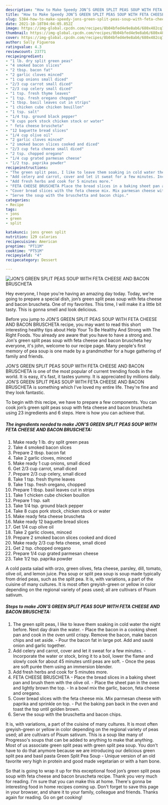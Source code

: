 ```yaml
---
description: "How to Make Speedy JON’S GREEN SPLIT PEAS SOUP WITH FETA CHEESE AND BACON BRUSCHETA"
title: "How to Make Speedy JON’S GREEN SPLIT PEAS SOUP WITH FETA CHEESE AND BACON BRUSCHETA"
slug: 5384-how-to-make-speedy-jons-green-split-peas-soup-with-feta-cheese-and-bacon-bruscheta
date: 2021-10-18T04:04:05.852Z
image: https://img-global.cpcdn.com/recipes/8b04bfed4e9e8ab6/680x482cq70/jons-green-split-peas-soup-with-feta-cheese-and-bacon-bruscheta-recipe-main-photo.jpg
thumbnail: https://img-global.cpcdn.com/recipes/8b04bfed4e9e8ab6/680x482cq70/jons-green-split-peas-soup-with-feta-cheese-and-bacon-bruscheta-recipe-main-photo.jpg
cover: https://img-global.cpcdn.com/recipes/8b04bfed4e9e8ab6/680x482cq70/jons-green-split-peas-soup-with-feta-cheese-and-bacon-bruscheta-recipe-main-photo.jpg
author: Sally Figueroa
ratingvalue: 4.3
reviewcount: 23771
recipeingredient:
- "1 lb. dry split green peas"
- "4 smoked bacon slices"
- "2 tbsp. bacon fat"
- "2 garlic cloves minced"
- "1 cup onions small diced"
- "2/3 cup carrot small diced"
- "2/3 cup celery small diced"
- "1 tsp. fresh thyme leaves"
- "1 tsp. fresh oregano chopped"
- "1 tbsp. basil leaves cut in strips"
- "1 chicken cube chicken bouillon"
- "1 tsp. salt"
- "1/4 tsp. ground black pepper"
- "8 cups pork stock chicken stock or water"
- " feta cheese bruscheta"
- "12 baguette bread slices"
- "1/4 cup olive oil"
- "2 garlic cloves minced"
- "2 smoked bacon slices cooked and diced"
- "2/3 cup feta cheese small diced"
- "2 tsp. chopped oregano"
- "1/4 cup grated parmesan cheese"
- "1/2 tsp. paprika powder"
recipeinstructions:
- "The green split peas, I like to leave them soaking in cold water the night before. Next day drain the water. Place the bacon in a cooking sheet pan and cook in the oven until crispy. Remove the bacon, make bacon chips and set aside. Pour the bacon fat in large pot. Add and sauté onion and garlic together."
- "Add celery and carrot, cover and let it sweat for a few minutes. Incorporate the water or stock, bring it to a boil, lower the flame and slowly cook for about 45 minutes until peas are soft.  Once the peas are soft purée them using an immersion blender."
- "Add fresh herbs and cook for 5 minutes more."
- "FETA CHEESE BRUSCHETA Place the bread slices in a baking sheet pan and brush them with the olive oil. Place the sheet pan in the oven and lightly brown the top. In a bowl mix the garlic, bacon, feta cheese and oregano."
- "Cover bread slices with the feta cheese mix. Mix parmesan cheese with paprika and sprinkle on top. Put the baking pan back in the oven and toast the top until golden brown."
- "Serve the soup with the bruschetta and bacon chips."
categories:
- Recipe
tags:
- jons
- green
- split

katakunci: jons green split 
nutrition: 129 calories
recipecuisine: American
preptime: "PT11M"
cooktime: "PT51M"
recipeyield: "4"
recipecategory: Dessert

---
```



![JON’S GREEN SPLIT PEAS SOUP WITH FETA CHEESE AND BACON BRUSCHETA](https://img-global.cpcdn.com/recipes/8b04bfed4e9e8ab6/680x482cq70/jons-green-split-peas-soup-with-feta-cheese-and-bacon-bruscheta-recipe-main-photo.jpg)

Hey everyone, I hope you're having an amazing day today. Today, we're going to prepare a special dish, jon’s green split peas soup with feta cheese and bacon bruscheta. One of my favorites. This time, I will make it a little bit tasty. This is gonna smell and look delicious.

Before you jump to JON&#39;S GREEN SPLIT PEAS SOUP WITH FETA CHEESE AND BACON BRUSCHETA recipe, you may want to read this short interesting healthy tips about Help Your To Be Healthy And Strong with The Right Foods. You already are aware that you have to have a strong and. Jon&#39;s green split peas soup with feta cheese and bacon bruscheta hey everyone, it&#39;s john, welcome to our recipe page. Many people&#39;s first memory of pea soup is one made by a grandmother for a huge gathering of family and friends.

JON’S GREEN SPLIT PEAS SOUP WITH FETA CHEESE AND BACON BRUSCHETA is one of the most popular of current trending foods in the world. It is easy, it's fast, it tastes yummy. It is appreciated by millions daily. JON’S GREEN SPLIT PEAS SOUP WITH FETA CHEESE AND BACON BRUSCHETA is something which I've loved my entire life. They're fine and they look fantastic.


To begin with this recipe, we have to prepare a few components. You can cook jon’s green split peas soup with feta cheese and bacon bruscheta using 23 ingredients and 6 steps. Here is how you can achieve that.

<!--inarticleads1-->

##### The ingredients needed to make JON’S GREEN SPLIT PEAS SOUP WITH FETA CHEESE AND BACON BRUSCHETA:

1. Make ready 1 lb. dry split green peas
1. Take 4 smoked bacon slices
1. Prepare 2 tbsp. bacon fat
1. Take 2 garlic cloves, minced
1. Make ready 1 cup onions, small diced
1. Get 2/3 cup carrot, small diced
1. Prepare 2/3 cup celery, small diced
1. Take 1 tsp. fresh thyme leaves
1. Take 1 tsp. fresh oregano, chopped
1. Prepare 1 tbsp. basil leaves cut in strips
1. Take 1 chicken cube chicken bouillon
1. Prepare 1 tsp. salt
1. Take 1/4 tsp. ground black pepper
1. Take 8 cups pork stock, chicken stock or water
1. Make ready  feta cheese bruscheta
1. Make ready 12 baguette bread slices
1. Get 1/4 cup olive oil
1. Take 2 garlic cloves, minced
1. Prepare 2 smoked bacon slices cooked and diced
1. Make ready 2/3 cup feta cheese, small diced
1. Get 2 tsp. chopped oregano
1. Prepare 1/4 cup grated parmesan cheese
1. Take 1/2 tsp. paprika powder


A cold pasta salad with orzo, green olives, feta cheese, parsley, dill, tomato, olive oil, and lemon juice. Pea soup or split pea soup is soup made typically from dried peas, such as the split pea. It is, with variations, a part of the cuisine of many cultures. It is most often greyish-green or yellow in color depending on the regional variety of peas used; all are cultivars of Pisum sativum. 

<!--inarticleads2-->

##### Steps to make JON’S GREEN SPLIT PEAS SOUP WITH FETA CHEESE AND BACON BRUSCHETA:

1. The green split peas, I like to leave them soaking in cold water the night before. Next day drain the water. - Place the bacon in a cooking sheet pan and cook in the oven until crispy. Remove the bacon, make bacon chips and set aside. - Pour the bacon fat in large pot. Add and sauté onion and garlic together.
1. Add celery and carrot, cover and let it sweat for a few minutes. - Incorporate the water or stock, bring it to a boil, lower the flame and slowly cook for about 45 minutes until peas are soft.  - Once the peas are soft purée them using an immersion blender.
1. Add fresh herbs and cook for 5 minutes more.
1. FETA CHEESE BRUSCHETA - Place the bread slices in a baking sheet pan and brush them with the olive oil. - Place the sheet pan in the oven and lightly brown the top. - In a bowl mix the garlic, bacon, feta cheese and oregano.
1. Cover bread slices with the feta cheese mix. Mix parmesan cheese with paprika and sprinkle on top. - Put the baking pan back in the oven and toast the top until golden brown.
1. Serve the soup with the bruschetta and bacon chips.


It is, with variations, a part of the cuisine of many cultures. It is most often greyish-green or yellow in color depending on the regional variety of peas used; all are cultivars of Pisum sativum. This is a soup like many of Progresso&#39;s soups that can be added to anything to make that anything. Most of us associate green split peas with green split pea soup. You don&#39;t have to do that anymore because we are introducing our delicious green split pea and basil pasta Green Split Pea Soup - Unique version of an old favorite very high in protein and good made vegetarian or with a ham bone. 

So that is going to wrap it up for this exceptional food jon’s green split peas soup with feta cheese and bacon bruscheta recipe. Thank you very much for reading. I'm sure that you can make this at home. There's gonna be interesting food in home recipes coming up. Don't forget to save this page in your browser, and share it to your family, colleague and friends. Thanks again for reading. Go on get cooking!
